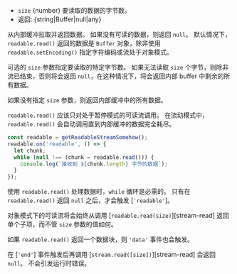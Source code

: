<!-- YAML
added: v0.9.4
-->

* `size` {number} 要读取的数据的字节数。
* 返回: {string|Buffer|null|any}

从内部缓冲拉取并返回数据。
如果没有可读的数据，则返回 `null`。
默认情况下，`readable.read()` 返回的数据是 `Buffer` 对象，除非使用 `readable.setEncoding()` 指定字符编码或流处于对象模式。

可选的 `size` 参数指定要读取的特定字节数。 
如果无法读取 `size` 个字节，则除非流已结束，否则将会返回 `null`，在这种情况下，将会返回内部 buffer 中剩余的所有数据。

如果没有指定 `size` 参数，则返回内部缓冲中的所有数据。

`readable.read()` 应该只对处于暂停模式的可读流调用。
在流动模式中，`readable.read()` 会自动调用直到内部缓冲的数据完全耗尽。

```js
const readable = getReadableStreamSomehow();
readable.on('readable', () => {
  let chunk;
  while (null !== (chunk = readable.read())) {
    console.log(`接收到 ${chunk.length} 字节的数据`);
  }
});
```

使用 `readable.read()` 处理数据时，`while` 循环是必需的。 
只有在 `readable.read()` 返回 `null` 之后，才会触发 [`'readable'`]。

对象模式下的可读流将会始终从调用 [`readable.read(size)`][stream-read] 返回单个子项，而不管 `size` 参数的值如何。

如果 `readable.read()` 返回一个数据块，则 `'data'` 事件也会触发。

在 [`'end'`] 事件触发后再调用 [`stream.read([size])`][stream-read] 会返回 `null`。
不会引发运行时错误。

